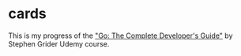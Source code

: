 # cards

This is my progress of the  ["Go: The Complete Developer's Guide"](https://www.udemy.com/course/go-the-complete-developers-guide) by  Stephen Grider Udemy course. 

